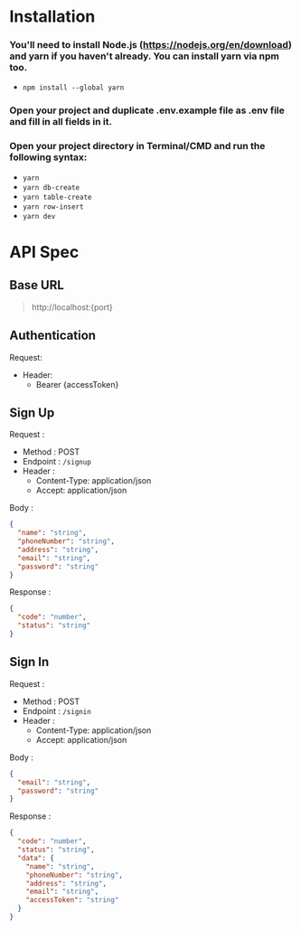 # Installation

### You'll need to install **Node.js** (https://nodejs.org/en/download) and **yarn** if you haven't already. You can install **yarn** via **npm** too.

- `npm install --global yarn`

### Open your project and duplicate **.env.example** file as **.env** file and fill in all fields in it.

### Open your project directory in **Terminal/CMD** and run the following syntax:

- `yarn`
- `yarn db-create`
- `yarn table-create`
- `yarn row-insert`
- `yarn dev`

# API Spec

## Base URL

> http://localhost:{port}

## Authentication

Request:

- Header:
  - Bearer {accessToken}

## Sign Up

Request :

- Method : POST
- Endpoint : `/signup`
- Header :
  - Content-Type: application/json
  - Accept: application/json

Body :

```json
{
  "name": "string",
  "phoneNumber": "string",
  "address": "string",
  "email": "string",
  "password": "string"
}
```

Response :

```json
{
  "code": "number",
  "status": "string"
}
```

## Sign In

Request :

- Method : POST
- Endpoint : `/signin`
- Header :
  - Content-Type: application/json
  - Accept: application/json

Body :

```json
{
  "email": "string",
  "password": "string"
}
```

Response :

```json
{
  "code": "number",
  "status": "string",
  "data": {
    "name": "string",
    "phoneNumber": "string",
    "address": "string",
    "email": "string",
    "accessToken": "string"
  }
}
```
